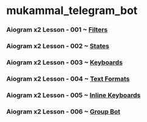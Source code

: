 # mukammal_telegram_bot
### Aiogram x2 Lesson - 001 ~ [Filters](https://github.com/Javohir-dev/mukammal_telegram_bot/tree/master/filters)
### Aiogram x2 Lesson - 002 ~ [States](https://github.com/Javohir-dev/mukammal_telegram_bot/tree/master/states)
### Aiogram x2 Lesson - 003 ~ [Keyboards](https://github.com/Javohir-dev/mukammal_telegram_bot/tree/master/keyboards)
### Aiogram x2 Lesson - 004 ~ [Text Formats](https://github.com/Javohir-dev/mukammal_telegram_bot/tree/master/text_formats)
### Aiogram x2 Lesson - 005 ~ [Inline Keyboards](https://github.com/Javohir-dev/mukammal_telegram_bot/tree/master/inline_keyboards)
### Aiogram x2 Lesson - 006 ~ [Group Bot](https://github.com/Javohir-dev/mukammal_telegram_bot/tree/master/group_bot)
